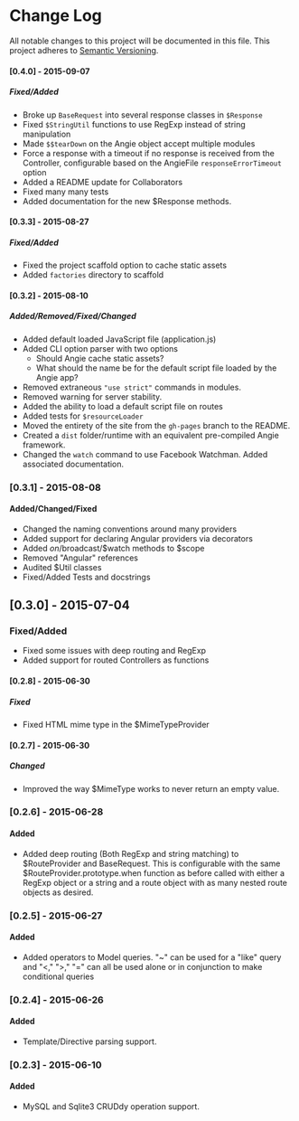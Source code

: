 # Change Log
All notable changes to this project will be documented in this file.
This project adheres to [Semantic Versioning](http://semver.org/).

#### [0.4.0] - 2015-09-07
##### Fixed/Added
- Broke up `BaseRequest` into several response classes in `$Response`
- Fixed `$StringUtil` functions to use RegExp instead of string manipulation
- Made `$$tearDown` on the Angie object accept multiple modules
- Force a response with a timeout if no response is received from the Controller, configurable based on the AngieFile `responseErrorTimeout` option
- Added a README update for Collaborators
- Fixed many many tests
- Added documentation for the new $Response methods.

#### [0.3.3] - 2015-08-27
##### Fixed/Added
- Fixed the project scaffold option to cache static assets
- Added `factories` directory to scaffold

#### [0.3.2] - 2015-08-10
##### Added/Removed/Fixed/Changed
- Added default loaded JavaScript file (application.js)
- Added CLI option parser with two options
    - Should Angie cache static assets?
    - What should the name be for the default script file loaded by the Angie app?
- Removed extraneous `"use strict"` commands in modules.
- Removed warning for server stability.
- Added the ability to load a default script file on routes
- Added tests for `$resourceLoader`
- Moved the entirety of the site from the `gh-pages` branch to the README.
- Created a `dist` folder/runtime with an equivalent pre-compiled Angie framework.
- Changed the `watch` command to use Facebook Watchman. Added associated documentation.

### [0.3.1] - 2015-08-08
#### Added/Changed/Fixed
- Changed the naming conventions around many providers
- Added support for declaring Angular providers via decorators
- Added $on/$broadcast/$watch methods to $scope
- Removed "Angular" references
- Audited $Util classes
- Fixed/Added Tests and docstrings

## [0.3.0] - 2015-07-04
### Fixed/Added
- Fixed some issues with deep routing and RegExp
- Added support for routed Controllers as functions

#### [0.2.8] - 2015-06-30
##### Fixed
- Fixed HTML mime type in the $MimeTypeProvider

#### [0.2.7] - 2015-06-30
##### Changed
- Improved the way $MimeType works to never return an empty value.

### [0.2.6] - 2015-06-28
#### Added
- Added deep routing (Both RegExp and string matching) to $RouteProvider and BaseRequest. This is configurable with the same  $RouteProvider.prototype.when function as before called with either a RegExp object or a string and a route object with as many nested route objects as desired.

### [0.2.5] - 2015-06-27
#### Added
- Added operators to Model queries. "~" can be used for a "like" query and "<," ">," "=" can all be used alone or in conjunction to make conditional queries

### [0.2.4] - 2015-06-26
#### Added
- Template/Directive parsing support.

### [0.2.3] - 2015-06-10
#### Added
- MySQL and Sqlite3 CRUDdy operation support.
